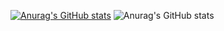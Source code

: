 <!--
**AminBidad1/AminBidad1** is a ✨ _special_ ✨ repository because its `README.md` (this file) appears on your GitHub profile.

Here are some ideas to get you started:

- 🔭 I’m currently working on Backend
- 🌱 I’m currently learning Django
- 👯 I’m looking to collaborate on google company
- 💬 Ask me about programming
- 📫 How to reach me: my gmail is amin.200.bidad@gmail.com
-->
[![Anurag's GitHub stats](https://github-readme-stats.vercel.app/api?username=AminBidad1)](https://github.com/anuraghazra/github-readme-stats)
![Anurag's GitHub stats](https://github-readme-stats.vercel.app/api?username=anuraghazra&show_icons=true&theme=radical)
